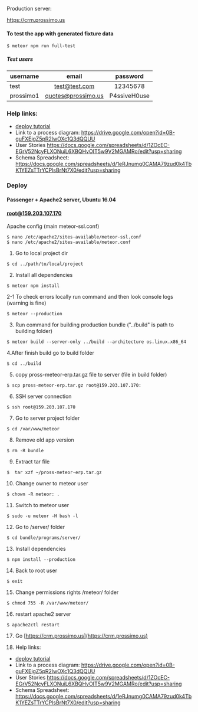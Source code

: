 Production server:

https://crm.prossimo.us


#### To test the app with generated fixture data

```
$ meteor npm run full-test
```

##### Test users
| username      | email              | password     |
| ------------- |:------------------:|:------------:|
| test         | test@test.com | 12345678 |
| prossimo1     | quotes@prossimo.us | P4ssiveH0use |

### Help links:
- [deploy tutorial](https://www.phusionpassenger.com/library/walkthroughs/deploy/meteor/digital_ocean/apache/oss/xenial/install_passenger.html)
- Link to a process diagram: https://drive.google.com/open?id=0B-guFXEigZ5pR2lwOXc1Q3dQQUU
- User Stories https://docs.google.com/spreadsheets/d/1ZOcEC-EGrV52NcyFLXONuiL6XBQHvOIT5w9V2MGAMRo/edit?usp=sharing
- Schema Spreadsheet: https://docs.google.com/spreadsheets/d/1eRJnumg0CAMA79zud0k4TbK1YEZsTTrYCPlsBrNt7X0/edit?usp=sharing

### Deploy 
#### Passenger + Apache2 server, Ubuntu 16.04
#### root@159.203.107.170
Apache config (main meteor-ssl.conf)
```text
$ nano /etc/apache2/sites-available/meteor-ssl.conf
$ nano /etc/apache2/sites-available/meteor.conf
```

1. Go to local project dir
```text
$ cd ../path/to/local/project
```
2. Install all dependencies
```text
$ meteor npm install
```
2-1 To check errors locally run command and then look console logs (warning is fine)
```text
$ meteor --production
```
3. Run command for building production bundle ("../build" is path to building folder)
```text
$ meteor build --server-only ../build --architecture os.linux.x86_64
```
4.After finish build go to build folder
```text
$ cd ../build
```
5. copy pross-meteor-erp.tar.gz file to server (file in build folder)
```text
$ scp pross-meteor-erp.tar.gz root@159.203.107.170:
```
6. SSH server connection 
```text
$ ssh root@159.203.107.170
```
7. Go to server project folder
```text
$ cd /var/www/meteor
```
8. Remove old app version
```text
$ rm -R bundle
```
9. Extract tar file
```text
$  tar xzf ~/pross-meteor-erp.tar.gz
```
10. Change owner to meteor user
```text
$ chown -R meteor: .
```
11. Switch to meteor user
```text
$ sudo -u meteor -H bash -l
```
12. Go to /server/ folder
```text
$ cd bundle/programs/server/
```
13. Install dependencies
```text
$ npm install --production
```
14. Back to root user
```text
$ exit
```
15. Change permissions rights /meteor/ folder 
```text
$ chmod 755 -R /var/www/meteor/
```
16. restart apache2 server
```text
$ apache2ctl restart
```
17. Go [https://crm.prossimo.us](https://crm.prossimo.us)

18. Help links:
- [deploy tutorial](https://www.phusionpassenger.com/library/walkthroughs/deploy/meteor/digital_ocean/apache/oss/xenial/install_passenger.html)
- Link to a process diagram: https://drive.google.com/open?id=0B-guFXEigZ5pR2lwOXc1Q3dQQUU
- User Stories https://docs.google.com/spreadsheets/d/1ZOcEC-EGrV52NcyFLXONuiL6XBQHvOIT5w9V2MGAMRo/edit?usp=sharing
- Schema Spreadsheet: https://docs.google.com/spreadsheets/d/1eRJnumg0CAMA79zud0k4TbK1YEZsTTrYCPlsBrNt7X0/edit?usp=sharing
